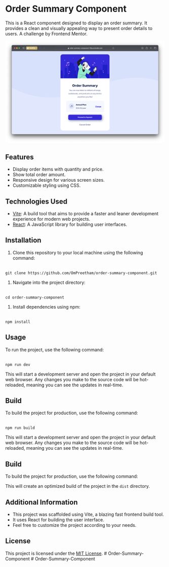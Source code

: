 # Order Summary Component

This is a React component designed to display an order summary. It provides a clean and visually appealing way to present order details to users. A challenge by Frontend Mentor.

![Preview](/public/preview.png)

## Features

- Display order items with quantity and price.
- Show total order amount.
- Responsive design for various screen sizes.
- Customizable styling using CSS.

## Technologies Used

- [Vite](https://vitejs.dev/): A build tool that aims to provide a faster and leaner development experience for modern web projects.
- [React](https://reactjs.org/): A JavaScript library for building user interfaces.

## Installation

1. Clone this repository to your local machine using the following command:

```

git clone https://github.com/OmPreetham/order-summary-component.git

```

1. Navigate into the project directory:

```

cd order-summary-component

```

1. Install dependencies using npm:

```

npm install

```

## Usage

To run the project, use the following command:

```

npm run dev

```

This will start a development server and open the project in your default web browser. Any changes you make to the source code will be hot-reloaded, meaning you can see the updates in real-time.

## Build

To build the project for production, use the following command:

```

npm run build

```

This will start a development server and open the project in your default web browser. Any changes you make to the source code will be hot-reloaded, meaning you can see the updates in real-time.

## Build

To build the project for production, use the following command:

This will create an optimized build of the project in the `dist` directory.

## Additional Information

- This project was scaffolded using Vite, a blazing fast frontend build tool.
- It uses React for building the user interface.
- Feel free to customize the project according to your needs.

## License

This project is licensed under the [MIT License](LICENSE).
#   O r d e r - S u m m a r y - C o m p o n e n t 
 
 # Order-Summary-Component
